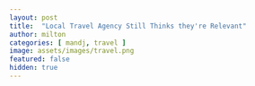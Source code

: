 ```yaml
---
layout: post
title:  "Local Travel Agency Still Thinks they're Relevant"
author: milton
categories: [ mandj, travel ]
image: assets/images/travel.png
featured: false
hidden: true
---
```


